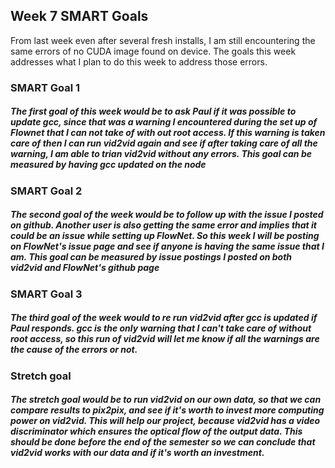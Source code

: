 ## Week 7 SMART Goals

From last week even after several fresh installs, I am still encountering the same errors of no CUDA image found on device. The goals this week addresses what I plan to do this week to address those errors. 

### SMART Goal 1
##### The first goal of this week would be to ask Paul if it was possible to update gcc, since that was a warning I encountered during the set up of Flownet that I can not take of with out root access. If this warning is taken care of then I can run vid2vid again and see if after taking care of all the warning, I am able to trian vid2vid without any errors. This goal can be measured by having gcc updated on the node

### SMART Goal 2
##### The second goal of the week would be to follow up with the issue I posted on github. Another user is also getting the same error and implies that it could be an issue while setting up FlowNet. So this week I will be posting on FlowNet's issue page and see if anyone is having the same issue that I am. This goal can be measured by issue postings I posted on both vid2vid and FlowNet's github page

### SMART Goal 3
##### The third goal of the week would to re run vid2vid after gcc is updated if Paul responds. gcc is the only warning that I can't take care of without root access, so this run of vid2vid will let me know if all the warnings are the cause of the errors or not.

### Stretch goal
##### The stretch goal would be to run vid2vid on our own data, so that we can compare results to pix2pix, and see if it's worth to invest more computing power on vid2vid. This will help our project, because vid2vid has a video discriminator which ensures the optical flow of the output data. This should be done before the end of the semester so we can conclude that vid2vid works with our data and if it's worth an investment. 
